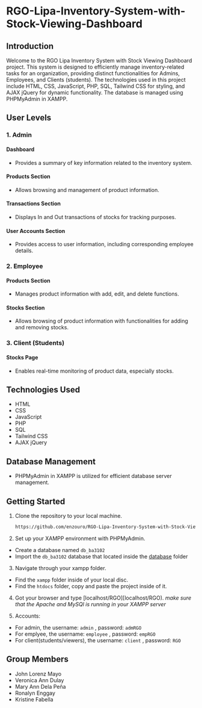 # RGO-Lipa-Inventory-System-with-Stock-Viewing-Dashboard

## Introduction

Welcome to the RGO Lipa Inventory System with Stock Viewing Dashboard project. This system is designed to efficiently manage inventory-related tasks for an organization, providing distinct functionalities for Admins, Employees, and Clients (students). The technologies used in this project include HTML, CSS, JavaScript, PHP, SQL, Tailwind CSS for styling, and AJAX jQuery for dynamic functionality. The database is managed using PHPMyAdmin in XAMPP.

## User Levels

### 1. Admin

#### Dashboard
- Provides a summary of key information related to the inventory system.

#### Products Section
- Allows browsing and management of product information.

#### Transactions Section
- Displays In and Out transactions of stocks for tracking purposes.

#### User Accounts Section
- Provides access to user information, including corresponding employee details.

### 2. Employee

#### Products Section
- Manages product information with add, edit, and delete functions.

#### Stocks Section
- Allows browsing of product information with functionalities for adding and removing stocks.

### 3. Client (Students)

#### Stocks Page
- Enables real-time monitoring of product data, especially stocks.

## Technologies Used

- HTML
- CSS
- JavaScript
- PHP
- SQL
- Tailwind CSS
- AJAX jQuery

## Database Management

- PHPMyAdmin in XAMPP is utilized for efficient database server management.

## Getting Started

1. Clone the repository to your local machine.
   ```bash
   https://github.com/enzouro/RGO-Lipa-Inventory-System-with-Stock-Viewing-Dashboard.git

2. Set up your XAMPP environment with PHPMyAdmin.
- Create a database named `db_ba3102`
- Import the `db_ba3102` database that located inside the [database](database) folder
  
3. Navigate through your xampp folder.
- Find the `xampp` folder inside of your local disc.
- Find the `htdocs` folder, copy and paste the project inside of it.

4. Got your browser and type [localhost/RGO][localhost/RGO). *make sure that the Apache and MySQl is running in your XAMPP server*

5. Accounts:
- For admin, the username: `admin` , password: `admRGO`
- For emplyee, the username: `employee` , password: `empRGO`
- For client(students/viewers), the username: `client` , password: `RGO`

## Group Members
- John Lorenz Mayo
- Veronica Ann Dulay
- Mary Ann Dela Peña
- Ronalyn Enggay
- Kristine Fabella
